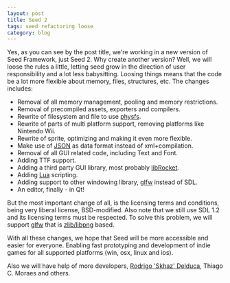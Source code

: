 ```yaml
---
layout: post
title: Seed 2
tags: seed refactoring loose
category: blog
---
```


Yes, as you can see by the post title, we're working in a new version of Seed Framework, just Seed 2.
Why create another version? Well, we will loose the rules a little, letting seed grow in the direction of user responsibility and a lot less babysitting.
Loosing things means that the code be a lot more flexible about memory, files, structures, etc.
The changes includes:
- Removal of all memory management, pooling and memory restrictions.
- Removal of precompiled assets, exporters and compilers.
- Rewrite of filesystem and file to use <a href='http://icculus.org/physfs/'>physfs</a>.
- Rewrite of parts of multi platform support, removing platforms like Nintendo Wii.
- Rewrite of sprite, optimizing and making it even more flexible.
- Make use of <a href='http://lloyd.github.com/yajl/'>JSON</a> as data format instead of xml+compilation.
- Removal of all GUI related code, including Text and Font.
- Adding TTF support.
- Adding a third party GUI library, most probably <a href='http://librocket.com/'>libRocket</a>.
- Adding <a href='http://www.lua.org/'>Lua</a> scripting.
- Adding support to other windowing library, <a href='http://www.glfw.org/'>glfw</a> instead of SDL.
- An editor, finally - in Qt!

But the most important change of all, is the licensing terms and conditions, being very liberal license, BSD-modified.
Also note that we still use SDL 1.2 and its licensing terms must be respected. To solve this problem, we will support <a href='http://www.glfw.org/'>glfw</a> that is <a href='http://www.glfw.org/license.html'>zlib/libpng</a> based.

With all these changes, we hope that Seed will be more accessible and easier for everyone. Enabling fast prototyping and development of indie games for all supported platforms (win, osx, linux and ios).

Also we will have help of more developers, <a href='http://nullonerror.appspot.com/'>Rodrigo 'Skhaz' Delduca</a>, Thiago C. Moraes and others.